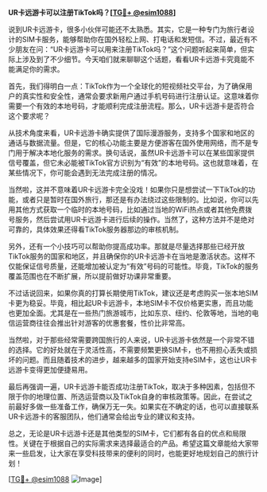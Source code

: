 **UR卡远游卡可以注册TikTok吗？[[TG💪+ @esim1088](https://t.me/s/esim1088)]**

说到UR卡远游卡，很多小伙伴可能还不太熟悉。其实，它是一种专门为旅行者设计的SIM卡服务，能够帮助你在国外轻松上网、打电话和发短信。不过，最近有不少朋友在问：“UR卡远游卡可以用来注册TikTok吗？”这个问题听起来简单，但实际上涉及到了不少细节。今天咱们就来聊聊这个话题，看看UR卡远游卡究竟能不能满足你的需求。

首先，我们得明白一点：TikTok作为一个全球化的短视频社交平台，为了确保用户的真实性和安全性，通常会要求新用户通过手机号码进行注册认证。这意味着你需要一个有效的本地号码，才能顺利完成注册流程。那么，UR卡远游卡是否符合这个要求呢？

从技术角度来看，UR卡远游卡确实提供了国际漫游服务，支持多个国家和地区的通话与数据流量。但是，它的核心功能主要是方便游客在国外使用网络，而不是专门用于解决本地化服务的需求。换句话说，虽然UR卡远游卡可以在某些国家提供信号覆盖，但它未必能被TikTok官方识别为“有效”的本地号码。这也就意味着，在某些情况下，你可能会遇到无法完成注册的情况。

当然啦，这并不意味着UR卡远游卡完全没戏！如果你只是想尝试一下TikTok的功能，或者只是暂时在国外旅行，那还是有办法绕过这些限制的。比如说，你可以先用其他方式获取一个临时的本地号码，比如通过当地的WiFi热点或者其他免费拨号服务，然后尝试用UR卡远游卡进行后续的操作。当然了，这种方法并不是绝对可靠的，具体效果还得看TikTok服务器那边的审核机制。

另外，还有一个小技巧可以帮助你提高成功率。那就是尽量选择那些已经开放TikTok服务的国家和地区，并且确保你的UR卡远游卡在当地是激活状态。这样不仅能保证信号质量，还能增加被认定为“有效”号码的可能性。毕竟，TikTok的服务覆盖范围也在不断扩展，所以提前做好功课非常重要。

不过话说回来，如果你真的打算长期使用TikTok，建议还是考虑购买一张本地SIM卡更为稳妥。毕竟，相比起UR卡远游卡，本地SIM卡不仅价格更实惠，而且功能也更加全面。尤其是在一些热门旅游城市，比如东京、纽约、伦敦等地，当地的电信运营商往往会推出针对游客的优惠套餐，性价比非常高。

当然啦，对于那些经常需要跨国旅行的人来说，UR卡远游卡依然是一个非常不错的选择。它的好处就在于灵活性高，不需要频繁更换SIM卡，也不用担心丢失或损坏的问题。而且随着技术的进步，越来越多的国家开始支持eSIM卡，这也让UR卡远游卡变得更加便捷易用。

最后再强调一遍，UR卡远游卡能否成功注册TikTok，取决于多种因素，包括但不限于你的地理位置、所选运营商以及TikTok自身的审核政策等。因此，在尝试之前最好多做一些准备工作，确保万无一失。如果实在不确定的话，也可以直接联系UR卡远游卡的客服团队，他们通常会给出专业的建议和支持。

总之，无论是UR卡远游卡还是其他类型的SIM卡，它们都有各自的优点和局限性。关键在于根据自己的实际需求来选择最适合的产品。希望这篇文章能给大家带来一些启发，让大家在享受科技带来的便利的同时，也能更好地规划自己的旅行计划！

[[TG💪+ @esim1088](https://t.me/s/esim1088) ![Image](https://i.postimg.cc/4NQfJmqS/Snipaste-2025-05-13-00-14-12.png)]
